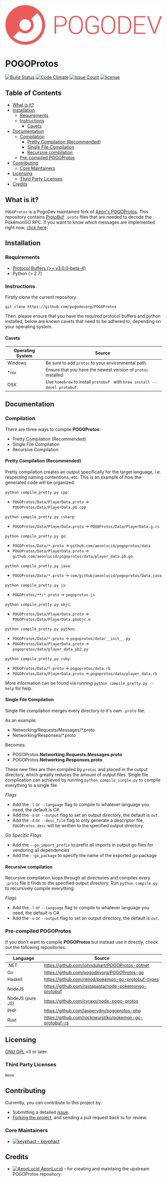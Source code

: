 [![POGODEV](https://github.com/pogodevorg/assets/blob/master/public/img/logo-github.png?raw=true)](https://pogodev.org)

# POGOProtos
[![Build Status](https://travis-ci.org/pogodevorg/POGOProtos.svg?branch=pogodev-develop)](https://travis-ci.org/pogodevorg/POGOProtos) [![Code Climate](https://codeclimate.com/github/pogodevorg/POGOProtos/badges/gpa.svg)](https://codeclimate.com/github/pogodevorg/POGOProtos) [![Issue Count](https://codeclimate.com/github/pogodevorg/POGOProtos/badges/issue_count.svg)](https://codeclimate.com/github/pogodevorg/POGOProtos) [![license](https://img.shields.io/github/license/pogodevorg/POGOProtos.svg?maxAge=2592000?style=flat-square)](https://github.com/pogodevorg/POGOProtos/blob/master/LICENSE.md)

## Table of Contents
* [What is it?](#what-is-it)
* [Installation](#installation)
  * [Requirements](#requirements)
  * [Instructions](#instructions)
    * [Cavets](#cavets)
* [Documentation](#documentation)
  * [Compilation](#compilation)
    * [Pretty Compilation (Recommended)](#pretty-compilation-recommended)
    * [Single File Compilation](#single-file-compilation)
    * [Recursive compilation](#recursive-compilation)
  * [Pre-compiled POGOProtos](#pre-compiled-pogoprotos)
* [Contributing](#contributing)
  * [Core Maintainers](#core-maintainers)
* [Licensing](#licensing)
  * [Third Party Licenses](#third-party-licenses)
* [Credits](#credits)

## What is it?
`POGOProtos` is a PogoDev maintained fork of [Aeon's POGOProtos](https://github.com/AeonLucid/POGOProtos).
This repository contains [ProtoBuf](https://github.com/google/protobuf) `.proto` files that are needed to decode the PokémonGO RPC.
If you want to know which messages are implemented right now, [click here](https://github.com/pogodevorg/POGOProtos/blob/master/src/POGOProtos/Networking/Requests/RequestType.proto).

## Installation

### Requirements
- [Protocol Buffers (>= v3.0.0-beta-4)](https://github.com/google/protobuf/releases)
- Python (> 2.7)

### Instructions
Firstly clone the current repository.

    git clone https://github.com/pogodevorg/POGOProtos

Then. please ensure that you have the required protocol buffers and python installed,
below are known cavets that need to be adhered to, depending on your operating system.

#### Cavets
| Operating System | Source                                                                        |
|------------------|-------------------------------------------------------------------------------|
| Windows          | Be sure to add `protoc` to your environmental path.                           |
| *nix             | Ensure that you have the newest version of `protoc` installed.                |
| OSX              | Use `homebrew` to install `protobuf ` with `brew install --devel protobuf`.   |

## Documentation
### Compilation
There are three ways to compile **POGOProtos**:

* Pretty Compilation (Recommended)
* Single File Compilation
* Recursive Compilation

#### Pretty Compilation (Recommended)
Pretty compilation creates an output specifically for the target language, i.e. respecting naming contentions, etc.
This is an example of how the generated code will be organized:

`python compile_pretty.py cpp`:
 - `POGOProtos/Data/PlayerData.proto` -> `POGOProtos/Data/PlayerData.pb.cpp`

`python compile_pretty.py csharp`:
 - `POGOProtos/Data/PlayerData.proto` -> `POGOProtos/Data/PlayerData.g.cs`

`python compile_pretty.py go`:
 - `POGOProtos/Data/*.proto` -> `github.com/aeonlucid/pogoprotos/data`
 - `POGOProtos/Data/PlayerData.proto` -> `github.com/aeonlucid/pogoprotos/data/player_data.pb.go`

`python compile_pretty.py java`:
 - `POGOProtos/Data/*.proto` -> `com/github/aeonlucid/pogoprotos/Data.java`

`python compile_pretty.py js`:
 - `POGOProtos/**/*.proto` -> `pogoprotos.js`

`python compile_pretty.py objc`:
 - `POGOProtos/Data/PlayerData.proto` -> `POGOProtos/Data/PlayerData.pbobjc.m`

`python compile_pretty.py python`:
 - `POGOProtos/Data/*.proto` -> `pogoprotos/data/__init__.py`
 - `POGOProtos/Data/PlayerData.proto` -> `pogoprotos/data/player_data_pb2.py`

`python compile_pretty.py ruby`:
 - `POGOProtos/Data/*.proto` -> `pogoprotos/data.rb`
 - `POGOProtos/Data/PlayerData.proto` -> `pogoprotos/data/player_data.rb`

More information can be found via running `python compile_pretty.py --help` for help.

#### Single File Compilation
Single file compilation merges every directory to it's own `.proto` file.

As an example:
 - Networking/Requests/Messages/\*.proto
 - Networking/Responses/\*.proto

Becomes:
 - POGOProtos.**Networking.Requests.Messages.proto**
 - POGOProtos.**Networking.Responses.proto**

These new files are then compiled by `protoc` and placed in the output directory, which greatly reduces the amount of output files.
Single file complication can achieved by running `python compile_single.py` to compile everything to a single file.

*Flags*
 - Add the `-l` or `--language` flag to compile to whatever language you need, the default is C#.
 - Add the `-o` or `--output` flag to set an output directory, the default is `out`.
 - Add the `-d` or `--desc_file` flag to only generate a descriptor file, `POGOProtos.desc` will be written to the specified output directory.

*Go Specific Flags*
 - Add the `--go_import_prefix` to prefix all imports in output go files for vendoring all dependencies
 - Add the `--go_package` to specify the name of the exported go package

#### Recursive compilation
Recursive compilation loops through all directories and compiles every `.proto` file it finds to the specified output directory.
Run `python compile.py` to recursively compile everything.

*Flags*
 - Add the `-l` or `--language` flag to compile to whatever language you need, the default is C#.
 - Add the `-o` or `--output` flag to set an output directory, the default is `out`.

### Pre-compiled POGOProtos
If you don't want to compile **POGOProtos** but instead use it directly, check out the following repositories.


| Language         | Source                                                  |
|------------------|---------------------------------------------------------|
| .NET             | https://github.com/johnduhart/POGOProtos-dotnet         |
| Go               | https://github.com/pogodevorg/POGOProtos-go             |
| Haskell          | https://github.com/relrod/pokemon-go-protobuf-types     |
| NodeJS           | https://github.com/rastapasta/node-pokemongo-protobuf   |
| NodeJS (pure JS) | https://github.com/cyraxx/node-pogo-protos              |
| PHP              | https://github.com/jaspervdm/pogoprotos-php             |
| Rust             | https://github.com/rockneurotiko/pokemon-go-protobuf-rs |

## Licensing
[GNU GPL](https://github.com/pogodevorg/POGOProtos/blob/master/LICENSE) v3 or later.

### Third Party Licenses
    None

## Contributing
Currently, you can contribute to this project by:
* Submitting a detailed [issue](https://github.com/pogodevorg/POGOProtos/issues/new).
* [Forking the project](https://github.com/pogodevorg/POGOProtos/fork), and sending a pull request back to for review.

### Core Maintainers

* [![keyphact](https://github.com/keyphact.png?size=36) - keyphact](https://github.com/keyphact)

## Credits
* [![AeonLucid](https://github.com/AeonLucid.png?size=36) AeonLucid](https://github.com/AeonLucid) - for creating and maintaing the upstream POGOProtos repository.
